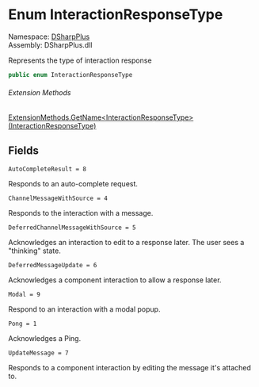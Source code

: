 # Enum InteractionResponseType

Namespace: [DSharpPlus](DSharpPlus.md)  
Assembly: DSharpPlus.dll

Represents the type of interaction response

```csharp
public enum InteractionResponseType
```

###### Extension Methods

[ExtensionMethods.GetName<InteractionResponseType\>\(InteractionResponseType\)](DSharpPlus.SlashCommands.ExtensionMethods.md\#DSharpPlus\_SlashCommands\_ExtensionMethods\_GetName\_\_1\_\_\_0\_)

## Fields

`AutoCompleteResult = 8` 

Responds to an auto-complete request.

`ChannelMessageWithSource = 4` 

Responds to the interaction with a message.

`DeferredChannelMessageWithSource = 5` 

Acknowledges an interaction to edit to a response later. The user sees a "thinking" state.

`DeferredMessageUpdate = 6` 

Acknowledges a component interaction to allow a response later.

`Modal = 9` 

Respond to an interaction with a modal popup.

`Pong = 1` 

Acknowledges a Ping.

`UpdateMessage = 7` 

Responds to a component interaction by editing the message it's attached to.

